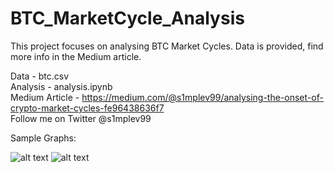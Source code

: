 # BTC_MarketCycle_Analysis
This project focuses on analysing BTC Market Cycles. Data is provided, find more info in the Medium article.

Data - btc.csv <br/>
Analysis - analysis.ipynb <br/>
Medium Article - https://medium.com/@s1mplev99/analysing-the-onset-of-crypto-market-cycles-fe96438636f7 <br/>
Follow me on Twitter @s1mplev99 <br/>

Sample Graphs:

![alt text](https://github.com/[s1mplev99]/[BTC_MarketCycle_Analysis]/blob/[master]/img/graph1.png?raw=true)
![alt text](https://github.com/[s1mplev99]/[BTC_MarketCycle_Analysis]/blob/[master]/img/graph2.png?raw=true)
